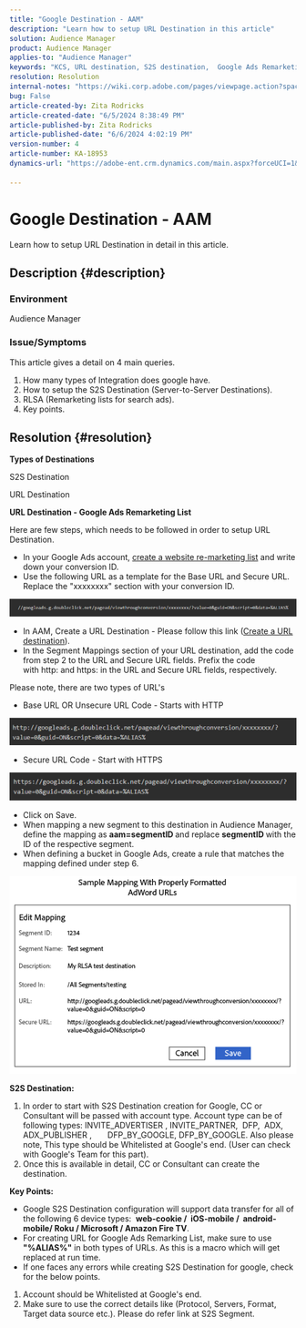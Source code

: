 ```yaml
---
title: "Google Destination - AAM"
description: "Learn how to setup URL Destination in this article"
solution: Audience Manager
product: Audience Manager
applies-to: "Audience Manager"
keywords: "KCS, URL destination, S2S destination,  Google Ads Remarketing List"
resolution: Resolution
internal-notes: "https://wiki.corp.adobe.com/pages/viewpage.action?spaceKey=MCPI&title=Google+-+AAM+Destination"
bug: False
article-created-by: Zita Rodricks
article-created-date: "6/5/2024 8:38:49 PM"
article-published-by: Zita Rodricks
article-published-date: "6/6/2024 4:02:19 PM"
version-number: 4
article-number: KA-18953
dynamics-url: "https://adobe-ent.crm.dynamics.com/main.aspx?forceUCI=1&pagetype=entityrecord&etn=knowledgearticle&id=89414f9a-7b23-ef11-840a-000d3a372703"

---
```

# Google Destination - AAM


Learn how to setup URL Destination in detail in this article.

## Description {#description}


### Environment

Audience Manager

### Issue/Symptoms

This article gives a detail on 4 main queries.

1. How many types of Integration does google have.
2. How to setup the S2S Destination (Server-to-Server Destinations).
3. RLSA (Remarketing lists for search ads).
4. Key points.



## Resolution {#resolution}


<b>Types of Destinations</b>

S2S Destination

URL Destination

<b>URL Destination - Google Ads Remarketing List</b>

Here are few steps, which needs to be followed in order to setup URL Destination.

- In your Google Ads account, [create a website re-marketing list](https://support.google.com/google-ads/answer/2454064?hl=en) and write down your conversion ID.
- Use the following URL as a template for the Base URL and Secure URL. Replace the "xxxxxxxx" section with your conversion ID.


![](assets/d548e9c4-67aa-ec11-983f-000d3a349120.png)

- In AAM, Create a URL Destination - Please follow this link ([Create a URL destination](https://experienceleague.adobe.com/en/docs/audience-manager/user-guide/features/destinations/custom-destinations/create-url-destination)).
- In the Segment Mappings section of your URL destination, add the code from step 2 to the URL and Secure URL fields. Prefix the code with http: and https: in the URL and Secure URL fields, respectively.


Please note, there are two types of URL's

- Base URL OR Unsecure URL Code - Starts with HTTP


![](assets/d73cf7d9-69aa-ec11-983f-000d3a349523.png)

- Secure URL Code - Start with HTTPS


![](assets/141662e3-69aa-ec11-983f-000d3a349523.png)

- Click on Save.
- When mapping a new segment to this destination in Audience Manager, define the mapping as <b>aam=segmentID </b>and replace <b>segmentID </b>with the ID of the respective segment.
- When defining a bucket in Google Ads, create a rule that matches the mapping defined under step 6.


![](assets/64abac91-6aaa-ec11-983f-000d3a349523.png)

<b>S2S Destination:</b>

1. In order to start with S2S Destination creation for Google, CC or Consultant will be passed with account type. Account type can be of following types: INVITE_ADVERTISER , INVITE_PARTNER,  DFP,  ADX,  ADX_PUBLISHER ,       DFP_BY_GOOGLE, DFP_BY_GOOGLE. Also please note, This type should be Whitelisted at Google's end. (User can check with Google's Team for this part).
2. Once this is available in detail, CC or Consultant can create the destination.


<b>Key Points: </b>

- Google S2S Destination configuration will support data transfer for all of the following 6 device types:  <b>web-cookie /  iOS-mobile /  android-mobile/ Roku / Microsoft / Amazon Fire TV</b>.
- For creating URL for Google Ads Remarking List, make sure to use <b>"%ALIAS%"</b> in both types of URLs. As this is a macro which will get replaced at run time.
- If one faces any errors while creating S2S Destination for google, check for the below points.


1. Account should be Whitelisted at Google's end.
2. Make sure to use the correct details like (Protocol, Servers, Format, Target data source etc.). Please do refer link at S2S Segment.













































